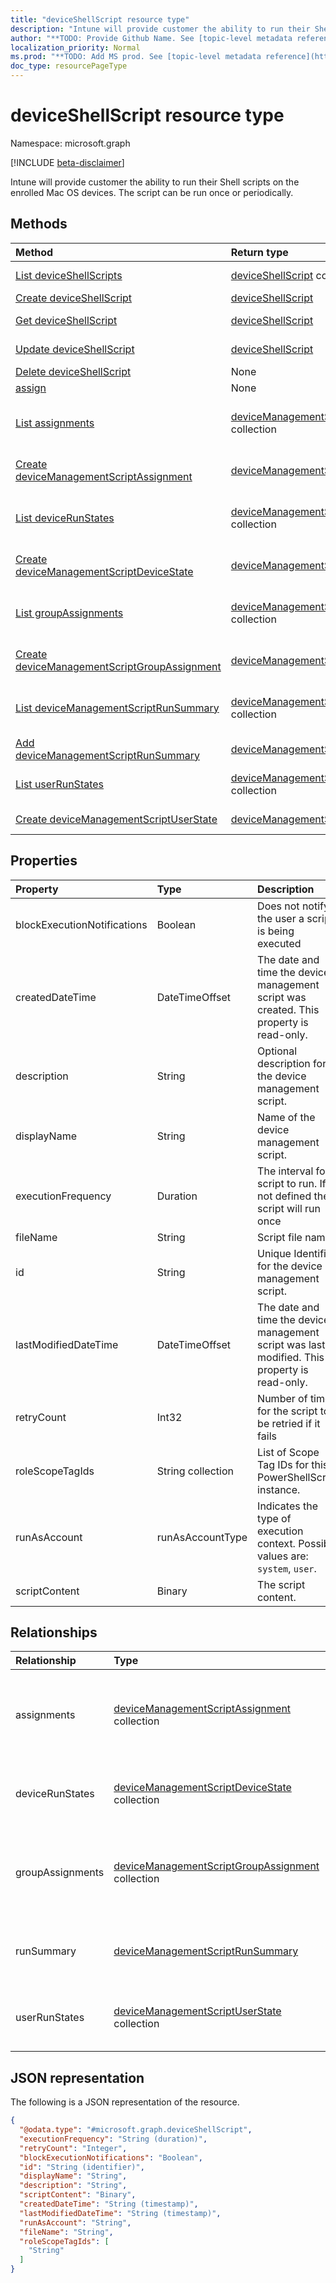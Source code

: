 ```yaml
---
title: "deviceShellScript resource type"
description: "Intune will provide customer the ability to run their Shell scripts on the enrolled Mac OS devices. The script can be run once or periodically."
author: "**TODO: Provide Github Name. See [topic-level metadata reference](https://msgo.azurewebsites.net/add/document/guidelines/metadata.html#topic-level-metadata)**"
localization_priority: Normal
ms.prod: "**TODO: Add MS prod. See [topic-level metadata reference](https://msgo.azurewebsites.net/add/document/guidelines/metadata.html#topic-level-metadata)**"
doc_type: resourcePageType
---
```


# deviceShellScript resource type

Namespace: microsoft.graph

[!INCLUDE [beta-disclaimer](../../includes/beta-disclaimer.md)]

Intune will provide customer the ability to run their Shell scripts on the enrolled Mac OS devices. The script can be run once or periodically.

## Methods
|Method|Return type|Description|
|:---|:---|:---|
|[List deviceShellScripts](../api/deviceshellscript-list.md)|[deviceShellScript](../resources/deviceshellscript.md) collection|Get a list of the [deviceShellScript](../resources/deviceshellscript.md) objects and their properties.|
|[Create deviceShellScript](../api/deviceshellscript-create.md)|[deviceShellScript](../resources/deviceshellscript.md)|Create a new [deviceShellScript](../resources/deviceshellscript.md) object.|
|[Get deviceShellScript](../api/deviceshellscript-get.md)|[deviceShellScript](../resources/deviceshellscript.md)|Read the properties and relationships of a [deviceShellScript](../resources/deviceshellscript.md) object.|
|[Update deviceShellScript](../api/deviceshellscript-update.md)|[deviceShellScript](../resources/deviceshellscript.md)|Update the properties of a [deviceShellScript](../resources/deviceshellscript.md) object.|
|[Delete deviceShellScript](../api/deviceshellscript-delete.md)|None|Deletes a [deviceShellScript](../resources/deviceshellscript.md) object.|
|[assign](../api/deviceshellscript-assign.md)|None|**TODO: Add Description**|
|[List assignments](../api/deviceshellscript-list-assignments.md)|[deviceManagementScriptAssignment](../resources/devicemanagementscriptassignment.md) collection|Get the deviceManagementScriptAssignment resources from the assignments navigation property.|
|[Create deviceManagementScriptAssignment](../api/deviceshellscript-post-assignments.md)|[deviceManagementScriptAssignment](../resources/devicemanagementscriptassignment.md)|Create a new deviceManagementScriptAssignment object.|
|[List deviceRunStates](../api/deviceshellscript-list-devicerunstates.md)|[deviceManagementScriptDeviceState](../resources/devicemanagementscriptdevicestate.md) collection|Get the deviceManagementScriptDeviceState resources from the deviceRunStates navigation property.|
|[Create deviceManagementScriptDeviceState](../api/deviceshellscript-post-devicerunstates.md)|[deviceManagementScriptDeviceState](../resources/devicemanagementscriptdevicestate.md)|Create a new deviceManagementScriptDeviceState object.|
|[List groupAssignments](../api/deviceshellscript-list-groupassignments.md)|[deviceManagementScriptGroupAssignment](../resources/devicemanagementscriptgroupassignment.md) collection|Get the deviceManagementScriptGroupAssignment resources from the groupAssignments navigation property.|
|[Create deviceManagementScriptGroupAssignment](../api/deviceshellscript-post-groupassignments.md)|[deviceManagementScriptGroupAssignment](../resources/devicemanagementscriptgroupassignment.md)|Create a new deviceManagementScriptGroupAssignment object.|
|[List deviceManagementScriptRunSummary](../api/deviceshellscript-list-runsummary.md)|[deviceManagementScriptRunSummary](../resources/devicemanagementscriptrunsummary.md) collection|Get the deviceManagementScriptRunSummary resources from the runSummary navigation property.|
|[Add deviceManagementScriptRunSummary](../api/deviceshellscript-post-runsummary.md)|[deviceManagementScriptRunSummary](../resources/devicemanagementscriptrunsummary.md)|Add runSummary by posting to the runSummary collection.|
|[List userRunStates](../api/deviceshellscript-list-userrunstates.md)|[deviceManagementScriptUserState](../resources/devicemanagementscriptuserstate.md) collection|Get the deviceManagementScriptUserState resources from the userRunStates navigation property.|
|[Create deviceManagementScriptUserState](../api/deviceshellscript-post-userrunstates.md)|[deviceManagementScriptUserState](../resources/devicemanagementscriptuserstate.md)|Create a new deviceManagementScriptUserState object.|

## Properties
|Property|Type|Description|
|:---|:---|:---|
|blockExecutionNotifications|Boolean|Does not notify the user a script is being executed|
|createdDateTime|DateTimeOffset|The date and time the device management script was created. This property is read-only.|
|description|String|Optional description for the device management script.|
|displayName|String|Name of the device management script.|
|executionFrequency|Duration|The interval for script to run. If not defined the script will run once|
|fileName|String|Script file name.|
|id|String|Unique Identifier for the device management script.|
|lastModifiedDateTime|DateTimeOffset|The date and time the device management script was last modified. This property is read-only.|
|retryCount|Int32|Number of times for the script to be retried if it fails|
|roleScopeTagIds|String collection|List of Scope Tag IDs for this PowerShellScript instance.|
|runAsAccount|runAsAccountType|Indicates the type of execution context. Possible values are: `system`, `user`.|
|scriptContent|Binary|The script content.|

## Relationships
|Relationship|Type|Description|
|:---|:---|:---|
|assignments|[deviceManagementScriptAssignment](../resources/devicemanagementscriptassignment.md) collection|The list of group assignments for the device management script.|
|deviceRunStates|[deviceManagementScriptDeviceState](../resources/devicemanagementscriptdevicestate.md) collection|List of run states for this script across all devices.|
|groupAssignments|[deviceManagementScriptGroupAssignment](../resources/devicemanagementscriptgroupassignment.md) collection|The list of group assignments for the device management script.|
|runSummary|[deviceManagementScriptRunSummary](../resources/devicemanagementscriptrunsummary.md)|Run summary for device management script.|
|userRunStates|[deviceManagementScriptUserState](../resources/devicemanagementscriptuserstate.md) collection|List of run states for this script across all users.|

## JSON representation
The following is a JSON representation of the resource.
<!-- {
  "blockType": "resource",
  "keyProperty": "id",
  "@odata.type": "microsoft.graph.deviceShellScript",
  "openType": false
}
-->
``` json
{
  "@odata.type": "#microsoft.graph.deviceShellScript",
  "executionFrequency": "String (duration)",
  "retryCount": "Integer",
  "blockExecutionNotifications": "Boolean",
  "id": "String (identifier)",
  "displayName": "String",
  "description": "String",
  "scriptContent": "Binary",
  "createdDateTime": "String (timestamp)",
  "lastModifiedDateTime": "String (timestamp)",
  "runAsAccount": "String",
  "fileName": "String",
  "roleScopeTagIds": [
    "String"
  ]
}
```

